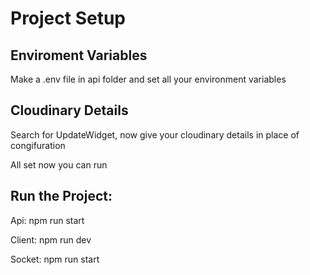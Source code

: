 # Project Setup

## Enviroment Variables

Make a .env file in api folder and set all your environment variables

## Cloudinary Details

Search for UpdateWidget, now give your cloudinary details in place of congifuration

All set now you can run 

## Run the Project:

Api: 
npm run start

Client:
npm run dev

Socket:
npm run start
